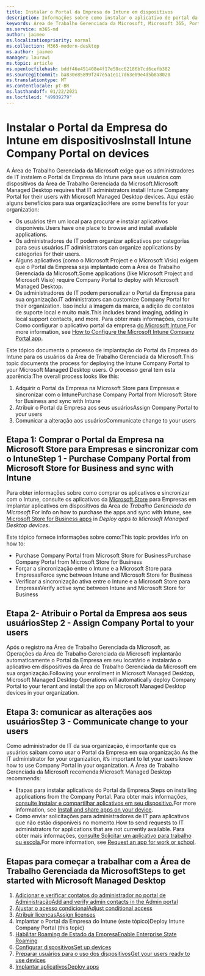 ```yaml
---
title: Instalar o Portal da Empresa do Intune em dispositivos
description: Informações sobre como instalar o aplicativo de portal da empresa em dispositivos da Área de Trabalho Gerenciada da Microsoft
keywords: Área de Trabalho Gerenciada da Microsoft, Microsoft 365, Portal da Empresa
ms.service: m365-md
author: jaimeo
ms.localizationpriority: normal
ms.collection: M365-modern-desktop
ms.author: jaimeo
manager: laurawi
ms.topic: article
ms.openlocfilehash: bddf46e451408e4f17e58cc62186b7cd6cefb382
ms.sourcegitcommit: ba830e85899f247e5a1e117d63e09e4d5b8a8020
ms.translationtype: MT
ms.contentlocale: pt-BR
ms.lasthandoff: 01/22/2021
ms.locfileid: "49939279"
---
```

# <a name="install-intune-company-portal-on-devices"></a><span data-ttu-id="3e6d8-104">Instalar o Portal da Empresa do Intune em dispositivos</span><span class="sxs-lookup"><span data-stu-id="3e6d8-104">Install Intune Company Portal on devices</span></span>

<span data-ttu-id="3e6d8-105">A Área de Trabalho Gerenciada da Microsoft exige que os administradores de IT instalem o Portal da Empresa do Intune para seus usuários com dispositivos da Área de Trabalho Gerenciada da Microsoft.</span><span class="sxs-lookup"><span data-stu-id="3e6d8-105">Microsoft Managed Desktop requires that IT administrators install Intune Company Portal for their users with Microsoft Managed Desktop devices.</span></span> <span data-ttu-id="3e6d8-106">Aqui estão alguns benefícios para sua organização:</span><span class="sxs-lookup"><span data-stu-id="3e6d8-106">Here are some benefits for your organization:</span></span>
- <span data-ttu-id="3e6d8-107">Os usuários têm um local para procurar e instalar aplicativos disponíveis.</span><span class="sxs-lookup"><span data-stu-id="3e6d8-107">Users have one place to browse and install available applications.</span></span> 
- <span data-ttu-id="3e6d8-108">Os administradores de IT podem organizar aplicativos por categorias para seus usuários.</span><span class="sxs-lookup"><span data-stu-id="3e6d8-108">IT administrators can organize applications by categories for their users.</span></span>  
- <span data-ttu-id="3e6d8-109">Alguns aplicativos (como o Microsoft Project e o Microsoft Visio) exigem que o Portal da Empresa seja implantado com a Área de Trabalho Gerenciada da Microsoft.</span><span class="sxs-lookup"><span data-stu-id="3e6d8-109">Some applications (like Microsoft Project and Microsoft Visio) require Company Portal to deploy with Microsoft Managed Desktop.</span></span>
- <span data-ttu-id="3e6d8-110">Os administradores de IT podem personalizar o Portal da Empresa para sua organização.</span><span class="sxs-lookup"><span data-stu-id="3e6d8-110">IT administrators can customize Company Portal for their organization.</span></span> <span data-ttu-id="3e6d8-111">Isso inclui a imagem da marca, a adição de contatos de suporte local e muito mais.</span><span class="sxs-lookup"><span data-stu-id="3e6d8-111">This includes brand imaging, adding in local support contacts, and more.</span></span> <span data-ttu-id="3e6d8-112">Para obter mais informações, consulte Como configurar o aplicativo portal da empresa [do Microsoft Intune.](https://docs.microsoft.com/intune/company-portal-app)</span><span class="sxs-lookup"><span data-stu-id="3e6d8-112">For more information, see [How to Configure the Microsoft Intune Company Portal app](https://docs.microsoft.com/intune/company-portal-app).</span></span>   

<span data-ttu-id="3e6d8-113">Este tópico documenta o processo de implantação do Portal da Empresa do Intune para os usuários da Área de Trabalho Gerenciada da Microsoft.</span><span class="sxs-lookup"><span data-stu-id="3e6d8-113">This topic documents the process for deploying the Intune Company Portal to your Microsoft Managed Desktop users.</span></span> <span data-ttu-id="3e6d8-114">O processo geral tem esta aparência:</span><span class="sxs-lookup"><span data-stu-id="3e6d8-114">The overall process looks like this:</span></span>
1. <span data-ttu-id="3e6d8-115">Adquirir o Portal da Empresa na Microsoft Store para Empresas e sincronizar com o Intune</span><span class="sxs-lookup"><span data-stu-id="3e6d8-115">Purchase Company Portal from Microsoft Store for Business and sync with Intune</span></span>
2. <span data-ttu-id="3e6d8-116">Atribuir o Portal da Empresa aos seus usuários</span><span class="sxs-lookup"><span data-stu-id="3e6d8-116">Assign Company Portal to your users</span></span>
3. <span data-ttu-id="3e6d8-117">Comunicar a alteração aos usuários</span><span class="sxs-lookup"><span data-stu-id="3e6d8-117">Communicate change to your users</span></span>

## <a name="step-1---purchase-company-portal-from-microsoft-store-for-business-and-sync-with-intune"></a><span data-ttu-id="3e6d8-118">Etapa 1: Comprar o Portal da Empresa na Microsoft Store para Empresas e sincronizar com o Intune</span><span class="sxs-lookup"><span data-stu-id="3e6d8-118">Step 1 - Purchase Company Portal from Microsoft Store for Business and sync with Intune</span></span>
<span data-ttu-id="3e6d8-119">Para obter informações sobre como comprar os aplicativos e sincronizar com o Intune, consulte os aplicativos da [Microsoft Store](deploy-apps.md#msfb-apps) para Empresas em Implantar aplicativos em dispositivos da Área de *Trabalho Gerenciada da Microsoft.*</span><span class="sxs-lookup"><span data-stu-id="3e6d8-119">For info on how to purchase the apps and sync with Intune, see [Microsoft Store for Business apps](deploy-apps.md#msfb-apps) in *Deploy apps to Microsoft Managed Desktop devices*.</span></span>

<span data-ttu-id="3e6d8-120">Este tópico fornece informações sobre como:</span><span class="sxs-lookup"><span data-stu-id="3e6d8-120">This topic provides info on how to:</span></span> 
- <span data-ttu-id="3e6d8-121">Purchase Company Portal from Microsoft Store for Business</span><span class="sxs-lookup"><span data-stu-id="3e6d8-121">Purchase Company Portal from Microsoft Store for Business</span></span> 
- <span data-ttu-id="3e6d8-122">Forçar a sincronização entre o Intune e a Microsoft Store para Empresas</span><span class="sxs-lookup"><span data-stu-id="3e6d8-122">Force sync between Intune and Microsoft Store for Business</span></span>
- <span data-ttu-id="3e6d8-123">Verificar a sincronização ativa entre o Intune e a Microsoft Store para Empresas</span><span class="sxs-lookup"><span data-stu-id="3e6d8-123">Verify active sync between Intune and Microsoft Store for Business</span></span> 

## <a name="step-2---assign-company-portal-to-your-users"></a><span data-ttu-id="3e6d8-124">Etapa 2- Atribuir o Portal da Empresa aos seus usuários</span><span class="sxs-lookup"><span data-stu-id="3e6d8-124">Step 2 - Assign Company Portal to your users</span></span>
<span data-ttu-id="3e6d8-125">Após o registro na Área de Trabalho Gerenciada da Microsoft, as Operações da Área de Trabalho Gerenciada da Microsoft implantarão automaticamente o Portal da Empresa em seu locatário e instalarão o aplicativo em dispositivos da Área de Trabalho Gerenciada da Microsoft em sua organização.</span><span class="sxs-lookup"><span data-stu-id="3e6d8-125">Following your enrollment in Microsoft Managed Desktop, Microsoft Managed Desktop Operations will automatically deploy Company Portal to your tenant and install the app on Microsoft Managed Desktop devices in your organization.</span></span>

## <a name="step-3---communicate-change-to-your-users"></a><span data-ttu-id="3e6d8-126">Etapa 3: comunicar as alterações aos usuários</span><span class="sxs-lookup"><span data-stu-id="3e6d8-126">Step 3 - Communicate change to your users</span></span>
<span data-ttu-id="3e6d8-127">Como administrador de IT da sua organização, é importante que os usuários saibam como usar o Portal da Empresa em sua organização.</span><span class="sxs-lookup"><span data-stu-id="3e6d8-127">As the IT administrator for your organization, it’s important to let your users know how to use Company Portal in your organization.</span></span> <span data-ttu-id="3e6d8-128">A Área de Trabalho Gerenciada da Microsoft recomenda:</span><span class="sxs-lookup"><span data-stu-id="3e6d8-128">Microsoft Managed Desktop recommends:</span></span>
- <span data-ttu-id="3e6d8-129">Etapas para instalar aplicativos do Portal da Empresa.</span><span class="sxs-lookup"><span data-stu-id="3e6d8-129">Steps on installing applications from the Company Portal.</span></span> <span data-ttu-id="3e6d8-130">Para obter mais informações, [consulte Instalar e compartilhar aplicativos em seu dispositivo.](https://docs.microsoft.com/intune-user-help/install-apps-cpapp-windows)</span><span class="sxs-lookup"><span data-stu-id="3e6d8-130">For more information, see [Install and share apps on your device](https://docs.microsoft.com/intune-user-help/install-apps-cpapp-windows).</span></span>
- <span data-ttu-id="3e6d8-131">Como enviar solicitações para administradores de IT para aplicativos que não estão disponíveis no momento.</span><span class="sxs-lookup"><span data-stu-id="3e6d8-131">How to send requests to IT administrators for applications that are not currently available.</span></span> <span data-ttu-id="3e6d8-132">Para obter mais informações, [consulte Solicitar um aplicativo para trabalho ou escola.](https://docs.microsoft.com/intune-user-help/install-apps-cpapp-windows#request-an-app-for-work-or-school)</span><span class="sxs-lookup"><span data-stu-id="3e6d8-132">For more information, see [Request an app for work or school](https://docs.microsoft.com/intune-user-help/install-apps-cpapp-windows#request-an-app-for-work-or-school).</span></span>  

## <a name="steps-to-get-started-with-microsoft-managed-desktop"></a><span data-ttu-id="3e6d8-133">Etapas para começar a trabalhar com a Área de Trabalho Gerenciada da Microsoft</span><span class="sxs-lookup"><span data-stu-id="3e6d8-133">Steps to get started with Microsoft Managed Desktop</span></span>

1. [<span data-ttu-id="3e6d8-134">Adicionar e verificar contatos do administrador no portal de Administração</span><span class="sxs-lookup"><span data-stu-id="3e6d8-134">Add and verify admin contacts in the Admin portal</span></span>](add-admin-contacts.md)
2. [<span data-ttu-id="3e6d8-135">Ajustar o acesso condicional</span><span class="sxs-lookup"><span data-stu-id="3e6d8-135">Adjust conditional access</span></span>](conditional-access.md)
3. [<span data-ttu-id="3e6d8-136">Atribuir licenças</span><span class="sxs-lookup"><span data-stu-id="3e6d8-136">Assign licenses</span></span>](assign-licenses.md)
4. <span data-ttu-id="3e6d8-137">Implantar o Portal da Empresa do Intune (este tópico)</span><span class="sxs-lookup"><span data-stu-id="3e6d8-137">Deploy Intune Company Portal (this topic)</span></span>
5. [<span data-ttu-id="3e6d8-138">Habilitar Roaming de Estado da Empresa</span><span class="sxs-lookup"><span data-stu-id="3e6d8-138">Enable Enterprise State Roaming</span></span>](enterprise-state-roaming.md)
6. [<span data-ttu-id="3e6d8-139">Configurar dispositivos</span><span class="sxs-lookup"><span data-stu-id="3e6d8-139">Set up devices</span></span>](set-up-devices.md)
7. [<span data-ttu-id="3e6d8-140">Preparar usuários para o uso dos dispositivos</span><span class="sxs-lookup"><span data-stu-id="3e6d8-140">Get your users ready to use devices</span></span>](get-started-devices.md)
8. [<span data-ttu-id="3e6d8-141">Implantar aplicativos</span><span class="sxs-lookup"><span data-stu-id="3e6d8-141">Deploy apps</span></span>](deploy-apps.md)
